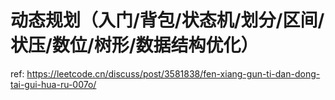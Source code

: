 # 动态规划（入门/背包/状态机/划分/区间/状压/数位/树形/数据结构优化）

ref: https://leetcode.cn/discuss/post/3581838/fen-xiang-gun-ti-dan-dong-tai-gui-hua-ru-007o/